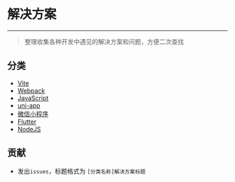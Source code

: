 # 解决方案

---
> 整理收集各种开发中遇见的解决方案和问题，方便二次查找

## 分类

- [Vite](https://github.com/chunshand/solutions/issues?q=[Vite])
- [Webpack](https://github.com/chunshand/solutions/issues?q=[Webpack])
- [JavaScript](https://github.com/chunshand/solutions/issues?q=[JavaScript])
- [uni-app](https://github.com/chunshand/solutions/issues?q=[uni-app])
- [微信小程序](https://github.com/chunshand/solutions/issues?q=[微信小程序])
- [Flutter](https://github.com/chunshand/solutions/issues?q=[Flutter])
- [NodeJS](https://github.com/chunshand/solutions/issues?q=[NodeJS])

## 贡献

- 发出`issues`，标题格式为 `[分类名称]解决方案标题`
